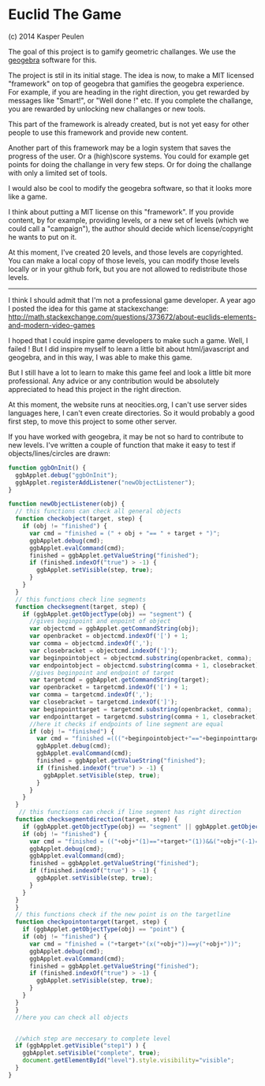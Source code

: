 Euclid The Game
===============

(c) 2014 Kasper Peulen

The goal of this project is to gamify geometric challanges. We use the [geogebra](www.geogebra.org) software for this.

The project is stil in its initial stage. The idea is now, to make a MIT licensed "framework" on top of geogebra that gamifies the geogebra experience. For example, if you are heading in the right direction, you get rewarded by messages like "Smart!", or "Well done !" etc. If you complete the challange, you are rewarded by unlocking new challanges or new tools.

This part of the framework is already created, but is not yet easy for other people to use this framework and provide new content.

Another part of this framework may be a login system that saves the progress of the user. Or a (high)score systems. You could for example get points for doing the challange in very few steps. Or for doing the challange with only a limited set of tools.

I would also be cool to modify the geogebra software, so that it looks more like a game. 

I think about putting a MIT license on this "framework". If you provide content, by for example, providing levels, or a new set of levels (which we could call a "campaign"), the author should decide which license/copyright he wants to put on it.

At this moment, I've created 20 levels, and those levels are copyrighted. You can make a local copy of those levels, you can modify those levels locally or in your github fork, but you are not allowed to redistribute those levels.

--------------------

I think I should admit that I'm not a professional game developer. A year ago I posted the idea for this game at stackexchange:
http://math.stackexchange.com/questions/373672/about-euclids-elements-and-modern-video-games

I hoped that I could inspire game developers to make such a game. Well, I failed ! But I did inspire myself to learn a little bit about html/javascript and geogebra, and in this way, I was able to make this game.

But I still have a lot to learn to make this game feel and look a little bit more professional. Any advice or any contribution would be absolutely appreciated to head this project in the right direction.

At this moment, the website runs at neocities.org, I can't use server sides languages here, I can't even create directories. So it would probably a good first step, to move this project to some other server.

If you have worked with geogebra, it may be not so hard to contribute to new levels. I've written a couple of function that make it easy to test if objects/lines/circles are drawn:

```javascript
function ggbOnInit() {
  ggbApplet.debug("ggbOnInit");
  ggbApplet.registerAddListener("newObjectListener");
}

function newObjectListener(obj) {
  // this functions can check all general objects
  function checkobject(target, step) {
    if (obj != "finished") {
      var cmd = "finished = (" + obj + "== " + target + ")";
      ggbApplet.debug(cmd);
      ggbApplet.evalCommand(cmd);
      finished = ggbApplet.getValueString("finished");
      if (finished.indexOf("true") > -1) {
        ggbApplet.setVisible(step, true);
      }
    }
  }
  // this functions check line segments
  function checksegment(target, step) {
    if (ggbApplet.getObjectType(obj) == "segment") {
      //gives beginpoint and enpoint of object
      var objectcmd = ggbApplet.getCommandString(obj);
	  var openbracket = objectcmd.indexOf('[') + 1;
	  var comma = objectcmd.indexOf(',');
	  var closebracket = objectcmd.indexOf(']');
	  var beginpointobject = objectcmd.substring(openbracket, comma);
	  var endpointobject = objectcmd.substring(comma + 1, closebracket);
      //gives beginpoint and endpoint of target
      var targetcmd = ggbApplet.getCommandString(target); 
	  var openbracket = targetcmd.indexOf('[') + 1;
	  var comma = targetcmd.indexOf(',');
	  var closebracket = targetcmd.indexOf(']');
	  var beginpointtarget = targetcmd.substring(openbracket, comma);
	  var endpointtarget = targetcmd.substring(comma + 1, closebracket);
      //here it checks if endpoints of line segment are equal
      if (obj != "finished") {
        var cmd = "finished =((("+beginpointobject+"=="+beginpointtarget+")||("+beginpointobject+"=="+endpointtarget+"))&&(("+endpointobject+"=="+beginpointtarget+")||("+endpointobject+"=="+endpointtarget+")))";
        ggbApplet.debug(cmd);
        ggbApplet.evalCommand(cmd);
        finished = ggbApplet.getValueString("finished");
        if (finished.indexOf("true") > -1) {
          ggbApplet.setVisible(step, true);
        }
      }
    }
  }
   // this functions can check if line segment has right direction
  function checksegmentdirection(target, step) {
    if (ggbApplet.getObjectType(obj) == "segment" || ggbApplet.getObjectType(obj) == "line") {
    if (obj != "finished") {
      var cmd = "finished = (("+obj+"(1)=="+target+"(1))&&("+obj+"(-1)=="+target+"(-1)))";
      ggbApplet.debug(cmd);
      ggbApplet.evalCommand(cmd);
      finished = ggbApplet.getValueString("finished");
      if (finished.indexOf("true") > -1) {
        ggbApplet.setVisible(step, true);
      }
    }
  }
  }
  // this functions check if the new point is on the targetline
  function checkpointontarget(target, step) {
    if (ggbApplet.getObjectType(obj) == "point") {
    if (obj != "finished") {
      var cmd = "finished = ("+target+"(x("+obj+"))==y("+obj+"))";
      ggbApplet.debug(cmd);
      ggbApplet.evalCommand(cmd);
      finished = ggbApplet.getValueString("finished");
      if (finished.indexOf("true") > -1) {
        ggbApplet.setVisible(step, true);
      }
    }
  }
  }
  //here you can check all objects 


  //which step are neccesary to complete level
  if (ggbApplet.getVisible("step1") ) {
    ggbApplet.setVisible("complete", true);
	document.getElementById("level").style.visibility="visible";
  }
}
```

